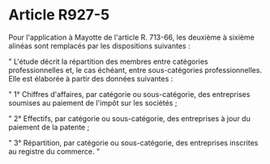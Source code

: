 # Article R927-5

Pour l'application à Mayotte de l'article R. 713-66, les deuxième à sixième alinéas sont remplacés par les dispositions suivantes :

" L'étude décrit la répartition des membres entre catégories professionnelles et, le cas échéant, entre sous-catégories professionnelles. Elle est élaborée à partir des données suivantes :

" 1° Chiffres d'affaires, par catégorie ou sous-catégorie, des entreprises soumises au paiement de l'impôt sur les sociétés ;

" 2° Effectifs, par catégorie ou sous-catégorie, des entreprises à jour du paiement de la patente ;

" 3° Répartition, par catégorie ou sous-catégorie, des entreprises inscrites au registre du commerce. "
